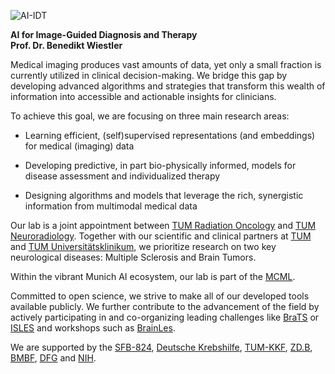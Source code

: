![AI-IDT](/assets/ai-idt.png)

**AI for Image-Guided Diagnosis and Therapy**  
**Prof. Dr. Benedikt Wiestler**  

Medical imaging produces vast amounts of data, yet only a small fraction is currently utilized in clinical decision-making. We bridge this gap by developing advanced algorithms and strategies that transform this wealth of information into accessible and actionable insights for clinicians.

To achieve this goal, we are focusing on three main research areas: 

- Learning efficient, (self)supervised representations (and embeddings) for medical (imaging) data

- Developing predictive, in part bio-physically informed, models for disease assessment and individualized therapy

- Designing algorithms and models that leverage the rich, synergistic information from multimodal medical data

Our lab is a joint appointment between [TUM Radiation Oncology](https://radioonkologie.mri.tum.de/) and [TUM Neuroradiology](https://www.neurokopfzentrum.med.tum.de/neuroradiologie/). Together with our scientific and clinical partners at [TUM](https://www.tum.de) and [TUM Universitätsklinikum](https://mri.tum.de), we prioritize research on two key neurological diseases: Multiple Sclerosis and Brain Tumors.

Within the vibrant Munich AI ecosystem, our lab is part of the [MCML](https://mcml.ai/).

Committed to open science, we strive to make all of our developed tools available publicly. We further contribute to the advancement of the field by actively participating in and co-organizing leading challenges like [BraTS](https://zenodo.org/records/13981216) or [ISLES](https://isles-24.grand-challenge.org/) and workshops such as [BrainLes](https://www.brainlesion-workshop.org/).

We are supported by the [SFB-824](https://sfb824.med.tum.de/en), [Deutsche Krebshilfe](https://www.krebshilfe.de/), [TUM-KKF](https://mh.tum.de/de/Talentf%C3%B6rderung/Clinician_Scientist_Programm), [ZD.B](https://www.bayern-innovativ.de), [BMBF](https://www.bmbf.de/bmbf/de/forschung/innovativer-mittelstand/kmu-innovativ/kmu-innovativ_node.html), [DFG](https://www.uniklinik-freiburg.de/radiomics.html) and [NIH](https://grants.nih.gov/).
